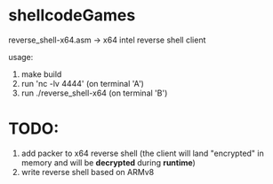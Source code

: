 # shellcodeGames
reverse_shell-x64.asm -> x64 intel reverse shell client

usage:
1) make build
2) run 'nc -lv 4444' (on terminal 'A')
3) run ./reverse_shell-x64 (on terminal 'B')


# TODO: 
1) add packer to x64 reverse shell (the client will land "encrypted" in memory and will be **decrypted** during **runtime**)
2) write reverse shell based on ARMv8
